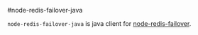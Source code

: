 #node-redis-failover-java

`node-redis-failover-java` is java client for [node-redis-failover](https://github.com/numbcoder/node-redis-failover). 
